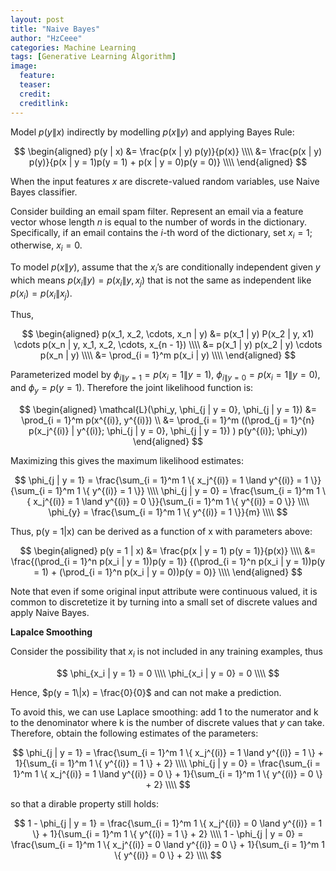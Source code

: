 ```yaml
---
layout: post
title: "Naive Bayes"
author: "HzCeee"
categories: Machine Learning
tags: [Generative Learning Algorithm]
image:
  feature: 
  teaser: 
  credit:
  creditlink:
---
```


Model $p(y\|x)$ indirectly by modelling $p(x\|y)$ and applying Bayes Rule:

$$
\begin{aligned}
p(y | x) &= \frac{p(x | y) p(y)}{p(x)} \\\\
&= \frac{p(x | y) p(y)}{p(x | y = 1)p(y = 1) + p(x | y = 0)p(y = 0)} \\\\
\end{aligned}
$$

When the input features $x$ are discrete-valued random variables, use Naive Bayes classifier.

Consider building an email spam filter. Represent an email via a feature vector whose length $n$ is equal to the number of words in the dictionary. Specifically, if an email contains the $i$-th word of the dictionary, set $x_i = 1$; otherwise, $x_i = 0$.

To model $p(x\|y)$, assume that the $x_i$’s are conditionally independent given $y$ which means $p(x_i\|y) = p(x_i\|y, x_j)$ that is not the same as independent like $p(x_i) = p(x_i\|x_j)$.

Thus,

$$
\begin{aligned}
p(x_1, x_2, \cdots, x_n | y) &=
p(x_1 | y) P(x_2 | y, x1) \cdots p(x_n | y, x_1, x_2, \cdots, x_{n - 1}) \\\\
&= p(x_1 | y) p(x_2 | y) \cdots p(x_n | y) \\\\
&= \prod_{i = 1}^m p(x_i | y) \\\\
\end{aligned}
$$

Parameterized model by $\phi_{i\|y = 1} = p(x_i = 1\|y = 1)$, $\phi_{i\|y = 0} = p(x_i = 1\|y = 0)$, and $\phi_y = p(y = 1)$. Therefore the joint likelihood function is:

$$
\begin{aligned}
\mathcal{L}(\phi_y, \phi_{j | y = 0}, \phi_{j | y = 1}) &= \prod_{i = 1}^m p(x^{(i)}, y^{(i)}) \\
&= \prod_{i = 1}^m ((\prod_{j = 1}^{n} p(x_j^{(i)} | y^{(i)}; \phi_{j | y = 0}, \phi_{j | y = 1}) ) p(y^{(i)}; \phi_y))
\end{aligned}
$$

Maximizing this gives the maximum likelihood estimates:

$$
\phi_{j | y = 1} = \frac{\sum_{i = 1}^m 1 \{ x_j^{(i)} = 1 \land y^{(i)} = 1 \}}{\sum_{i = 1}^m 1 \{ y^{(i)} = 1 \}} \\\\
\phi_{j | y = 0} = \frac{\sum_{i = 1}^m 1 \{ x_j^{(i)} = 1 \land y^{(i)} = 0 \}}{\sum_{i = 1}^m 1 \{ y^{(i)} = 0 \}} \\\\
\phi_{y} = \frac{\sum_{i = 1}^m 1 \{ y^{(i)} = 1 \}}{m} \\\\
$$

Thus, p(y = 1\|x) can be derived as a function of x with parameters above:

$$
\begin{aligned}
p(y = 1 | x) &= \frac{p(x | y = 1) p(y = 1)}{p(x)} \\\\
&= \frac{(\prod_{i = 1}^n p(x_i | y = 1))p(y = 1)}
{(\prod_{i = 1}^n p(x_i | y = 1))p(y = 1) + (\prod_{i = 1}^n p(x_i | y = 0))p(y = 0)} \\\\
\end{aligned}
$$

Note that even if some original input attribute were continuous valued, it is common to discretetize it by turning into a small set of discrete values and apply Naive Bayes.

**Lapalce Smoothing**

Consider the possibility that $x_i$ is not included in any training examples, thus

$$
\phi_{x_i | y = 1} = 0 \\\\
\phi_{x_i | y = 0} = 0 \\\\
$$

Hence, $p(y = 1\|x) = \frac{0}{0}$ and can not make a prediction.

To avoid this, we can use Laplace smoothing: add 1 to the numerator and k to the denominator where k is the number of discrete values that $y$ can take. Therefore, obtain the following estimates of the parameters:

$$
\phi_{j | y = 1} = \frac{\sum_{i = 1}^m 1 \{ x_j^{(i)} = 1 \land y^{(i)} = 1 \} + 1}{\sum_{i = 1}^m 1 \{ y^{(i)} = 1 \} + 2} \\\\
\phi_{j | y = 0} = \frac{\sum_{i = 1}^m 1 \{ x_j^{(i)} = 1 \land y^{(i)} = 0 \} + 1}{\sum_{i = 1}^m 1 \{ y^{(i)} = 0 \} + 2} \\\\
$$

so that a dirable property still holds:

$$
1 - \phi_{j | y = 1} =
\frac{\sum_{i = 1}^m 1 \{ x_j^{(i)} = 0 \land y^{(i)} = 1 \} + 1}{\sum_{i = 1}^m 1 \{ y^{(i)} = 1 \} + 2} \\\\
1 - \phi_{j | y = 0} =
\frac{\sum_{i = 1}^m 1 \{ x_j^{(i)} = 0 \land y^{(i)} = 0 \} + 1}{\sum_{i = 1}^m 1 \{ y^{(i)} = 0 \} + 2} \\\\
$$
